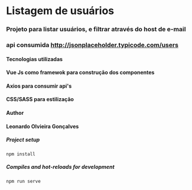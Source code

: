# Listagem de usuários
### Projeto para listar usuários, e filtrar através do host de e-mail
### api consumida http://jsonplaceholder.typicode.com/users

#### Tecnologias utilizadas
#### Vue Js como framewok para construção dos componentes
#### Axios para consumir api's
#### CSS/SASS para estilização

#### Author
#### Leonardo Olvieira Gonçalves

##### Project setup
```
npm install
```
##### Compiles and hot-reloads for development
```
npm run serve
